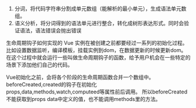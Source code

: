 1. 分词，将代码字符串分割成单元数组（能解析的最小单元），生成语法单元数组。
2. 语义分析，将分词得到的语法单元进行整合，转化成树形表达形式。同时会验证语法，语法错误会抛出错误


生命周期钩子如何实现的 
Vue 实例在被创建之前都要经过一系列的初始化过程。比如设置数据监听，编译模板，挂载实例到dom，在数据更新的时候更新dom。
在这个过程中就会运行一些叫做生命周期钩子的函数，给予用户机会在一些特定的场景下添加他们自己的代码。

Vue初始化之前，会将各个阶段的生命周期函数合并一个数组中。
  beforeCreated,created的钩子在初始化 props,data,methods,watch,computeed等属性前后调用。
所以beforeCreated不能获取到props data中定义的值，也不能调用methods里的方法。